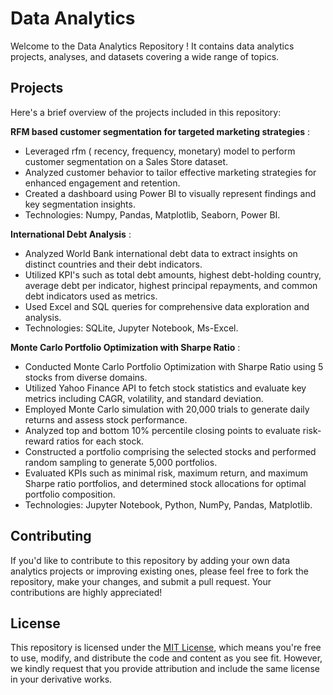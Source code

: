 # Data Analytics

Welcome to the Data Analytics Repository ! It contains data analytics projects, analyses, and datasets covering a wide range of topics.

## Projects

Here's a brief overview of the projects included in this repository:

**RFM based customer segmentation for targeted marketing strategies** :

- Leveraged rfm ( recency, frequency, monetary) model to perform customer segmentation on a Sales Store dataset.
- Analyzed customer behavior to tailor effective marketing strategies for enhanced engagement and retention.
- Created a dashboard using Power BI to visually represent findings and key segmentation insights.
- Technologies: Numpy, Pandas, Matplotlib, Seaborn, Power BI.

**International Debt Analysis** :

- Analyzed World Bank international debt data to extract insights on distinct countries and their debt indicators.
- Utilized KPI's such as total debt amounts, highest debt-holding country, average debt per indicator, highest principal repayments, and common debt indicators used as metrics.
- Used Excel and SQL queries for comprehensive data exploration and analysis.
- Technologies: SQLite, Jupyter Notebook, Ms-Excel.

**Monte Carlo Portfolio Optimization with Sharpe Ratio** :

- Conducted Monte Carlo Portfolio Optimization with Sharpe Ratio using 5 stocks from diverse domains.
- Utilized Yahoo Finance API to fetch stock statistics and evaluate key metrics including CAGR, volatility, and standard deviation.
- Employed Monte Carlo simulation with 20,000 trials to generate daily returns and assess stock performance.
- Analyzed top and bottom 10% percentile closing points to evaluate risk-reward ratios for each stock.
- Constructed a portfolio comprising the selected stocks and performed random sampling to generate 5,000 portfolios.
- Evaluated KPIs such as minimal risk, maximum return, and maximum Sharpe ratio portfolios, and determined stock allocations for optimal portfolio composition.
- Technologies: Jupyter Notebook, Python, NumPy, Pandas, Matplotlib.

## Contributing

If you'd like to contribute to this repository by adding your own data analytics projects or improving existing ones, please feel free to fork the repository, make your changes, and submit a pull request. Your contributions are highly appreciated!

## License

This repository is licensed under the [MIT License](), which means you're free to use, modify, and distribute the code and content as you see fit. However, we kindly request that you provide attribution and include the same license in your derivative works.
